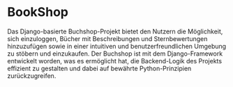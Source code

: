 # BookShop
Das Django-basierte Buchshop-Projekt bietet den Nutzern die Möglichkeit, sich einzuloggen, Bücher mit Beschreibungen und Sternbewertungen hinzuzufügen sowie in einer intuitiven und benutzerfreundlichen Umgebung zu stöbern und einzukaufen.
Der Buchshop ist mit dem Django-Framework entwickelt worden, was es ermöglicht hat, die Backend-Logik des Projekts effizient zu gestalten und dabei auf bewährte Python-Prinzipien zurückzugreifen.
